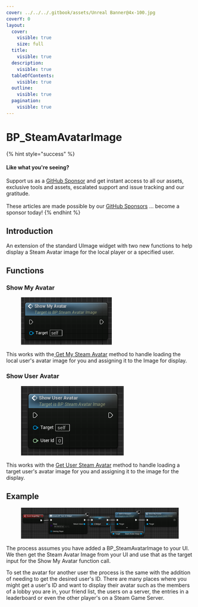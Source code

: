 ```yaml
---
cover: ../../../.gitbook/assets/Unreal Banner@4x-100.jpg
coverY: 0
layout:
  cover:
    visible: true
    size: full
  title:
    visible: true
  description:
    visible: true
  tableOfContents:
    visible: true
  outline:
    visible: true
  pagination:
    visible: true
---
```


# BP\_SteamAvatarImage

{% hint style="success" %}
#### Like what you're seeing?

Support us as a [GitHub Sponsor](../../../become-a-sponsor/) and get instant access to all our assets, exclusive tools and assets, escalated support and issue tracking and our gratitude.\
\
These articles are made possible by our [GitHub Sponsors](../../../become-a-sponsor/) ... become a sponsor today!
{% endhint %}

## Introduction

An extension of the standard UImage widget with two new functions to help display a Steam Avatar image for the local player or a specified user.

## Functions

### Show My Avatar

<div align="left">

<figure><img src="../../../.gitbook/assets/image (13) (1).png" alt=""><figcaption></figcaption></figure>

</div>

This works with the[ Get My Steam Avatar](../blueprint-nodes/friends/get-my-steam-avatar.md) method to handle loading the local user's avatar image for you and assigning it to the Image for display.

### Show User Avatar

<div align="left">

<figure><img src="../../../.gitbook/assets/image (204).png" alt=""><figcaption></figcaption></figure>

</div>

This works with the [Get User Steam Avatar](../blueprint-nodes/friends/get-user-steam-avatar.md) method to handle loading a target user's avatar image for you and assigning it to the image for the display.

## Example

<figure><img src="../../../.gitbook/assets/image (205).png" alt=""><figcaption></figcaption></figure>

The process assumes you have added a BP\_SteamAvatarImage to your UI. We then get the Steam Avatar Image from your UI and use that as the target input for the Show My Avatar function call.

To set the avatar for another user the process is the same with the addition of needing to get the desired user's ID. There are many places where you might get a user's ID and want to display their avatar such as the members of a lobby you are in, your friend list, the users on a server, the entries in a leaderboard or even the other player's on a Steam Game Server.

